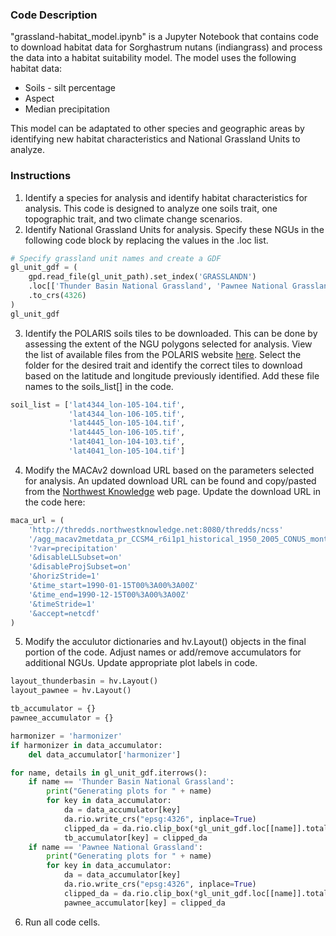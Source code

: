 ### Code Description
"grassland-habitat_model.ipynb" is a Jupyter Notebook that contains code to download habitat data for Sorghastrum nutans (indiangrass) and process the data into a habitat suitability model. The model uses the following habitat data:
- Soils - silt percentage
- Aspect
- Median precipitation

This model can be adaptated to other species and geographic areas by identifying new habitat characteristics and National Grassland Units to analyze.

### Instructions
1. Identify a species for analysis and identify habitat characteristics for analysis. This code is designed to analyze one soils trait, one topographic trait, and two climate change scenarios.
2. Identify National Grassland Units for analysis. Specify these NGUs in the following code block by replacing the values in the .loc list.
```python
# Specify grassland unit names and create a GDF    
gl_unit_gdf = (
    gpd.read_file(gl_unit_path).set_index('GRASSLANDN')
    .loc[['Thunder Basin National Grassland', 'Pawnee National Grassland']]
    .to_crs(4326)
)
gl_unit_gdf
```
3. Identify the POLARIS soils tiles to be downloaded. This can be done by assessing the extent of the NGU polygons selected for analysis. View the list of available files from the POLARIS website [here](http://hydrology.cee.duke.edu/POLARIS/PROPERTIES/v1.0/). Select the folder for the desired trait and identify the correct tiles to download based on the latitude and longitude previously identified. Add these file names to the soils_list[] in the code.
```python
soil_list = ['lat4344_lon-105-104.tif',
             'lat4344_lon-106-105.tif',
             'lat4445_lon-105-104.tif',
             'lat4445_lon-106-105.tif',
             'lat4041_lon-104-103.tif',
             'lat4041_lon-105-104.tif']
```
4. Modify the MACAv2 download URL based on the parameters selected for analysis. An updated download URL can be found and copy/pasted from the [Northwest Knowledge](https://climate.northwestknowledge.net/MACA/data_catalogs.php) web page. Update the download URL in the code here:
```python
maca_url = (
    'http://thredds.northwestknowledge.net:8080/thredds/ncss'
    '/agg_macav2metdata_pr_CCSM4_r6i1p1_historical_1950_2005_CONUS_monthly.nc'
    '?var=precipitation'
    '&disableLLSubset=on'
    '&disableProjSubset=on'
    '&horizStride=1'
    '&time_start=1990-01-15T00%3A00%3A00Z'
    '&time_end=1990-12-15T00%3A00%3A00Z'
    '&timeStride=1'
    '&accept=netcdf'
)
```
5. Modify the acculutor dictionaries and hv.Layout() objects in the final portion of the code. Adjust names or add/remove accumulators for additional NGUs. Update appropriate plot labels in code.
```python
layout_thunderbasin = hv.Layout()
layout_pawnee = hv.Layout()

tb_accumulator = {}
pawnee_accumulator = {}

harmonizer = 'harmonizer'
if harmonizer in data_accumulator:
    del data_accumulator['harmonizer']

for name, details in gl_unit_gdf.iterrows():
    if name == 'Thunder Basin National Grassland':
        print("Generating plots for " + name)
        for key in data_accumulator:
            da = data_accumulator[key]
            da.rio.write_crs("epsg:4326", inplace=True)
            clipped_da = da.rio.clip_box(*gl_unit_gdf.loc[[name]].total_bounds)
            tb_accumulator[key] = clipped_da
    if name == 'Pawnee National Grassland':
        print("Generating plots for " + name)
        for key in data_accumulator:
            da = data_accumulator[key]
            da.rio.write_crs("epsg:4326", inplace=True)
            clipped_da = da.rio.clip_box(*gl_unit_gdf.loc[[name]].total_bounds)
            pawnee_accumulator[key] = clipped_da
```
6. Run all code cells.

